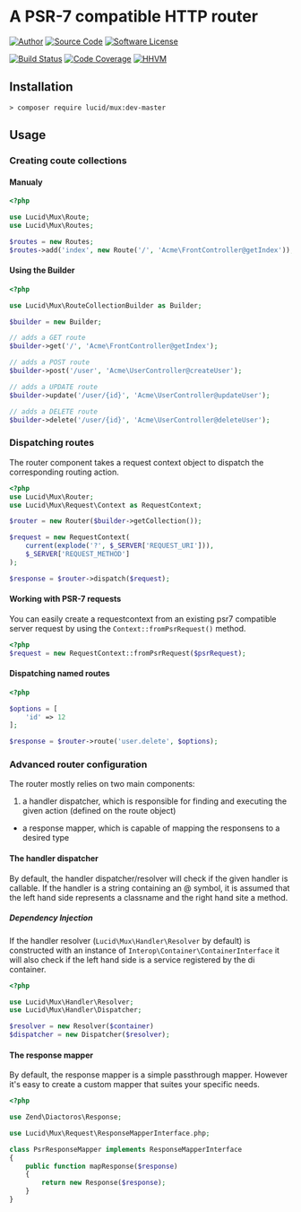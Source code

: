 # A PSR-7 compatible HTTP router

[![Author](http://img.shields.io/badge/author-iwyg-blue.svg?style=flat-square)](https://github.com/iwyg)
[![Source Code](http://img.shields.io/badge/source-lucid/mux-blue.svg?style=flat-square)](https://github.com/lucidphp/mux/tree/master)
[![Software License](https://img.shields.io/badge/license-MIT-brightgreen.svg?style=flat-square)](https://github.com/lucidphp/mux/blob/master/LICENSE.md)

[![Build Status](https://img.shields.io/travis/lucidphp/mux/master.svg?style=flat-square)](https://travis-ci.org/lucidphp/mux)
[![Code Coverage](https://img.shields.io/coveralls/lucidphp/mux/master.svg?style=flat-square)](https://coveralls.io/r/lucidphp/mux)
[![HHVM](https://img.shields.io/hhvm/lucid/mux/dev-master.svg?style=flat-square)](http://hhvm.h4cc.de/package/lucid/mux)

## Installation

```shell
> composer require lucid/mux:dev-master
```

## Usage

### Creating coute collections

#### Manualy

```php
<?php

use Lucid\Mux\Route;
use Lucid\Mux\Routes;

$routes = new Routes;
$routes->add('index', new Route('/', 'Acme\FrontController@getIndex'));

```

#### Using the Builder

```php
<?php

use Lucid\Mux\RouteCollectionBuilder as Builder;

$builder = new Builder;

// adds a GET route
$builder->get('/', 'Acme\FrontController@getIndex');

// adds a POST route
$builder->post('/user', 'Acme\UserController@createUser');

// adds a UPDATE route
$builder->update('/user/{id}', 'Acme\UserController@updateUser');

// adds a DELETE route
$builder->delete('/user/{id}', 'Acme\UserController@deleteUser');

```

### Dispatching routes

The router component takes a request context object to dispatch the
corresponding routing action.

```php
<?php
use Lucid\Mux\Router;
use Lucid\Mux\Request\Context as RequestContext;

$router = new Router($builder->getCollection());

$request = new RequestContext(
    current(explode('?', $_SERVER['REQUEST_URI'])),
    $_SERVER['REQUEST_METHOD']
);

$response = $router->dispatch($request);

```

#### Working with PSR-7 requests

You can easily create a requestcontext from an existing psr7 compatible
server request by using the `Context::fromPsrRequest()` method.

```php
<?php
$request = new RequestContext::fromPsrRequest($psrRequest);
```

#### Dispatching named routes

```php
<?php

$options = [
    'id' => 12
];

$response = $router->route('user.delete', $options);
```

### Advanced router configuration

The router mostly relies on two main components:

 1. a handler dispatcher, which is responsible for finding and executing the
     given action (defined on the route object)
 - a response mapper, which is capable of mapping the responsens to a desired
    type

#### The handler dispatcher

By default, the handler dispatcher/resolver will check if the given handler is
callable. If the handler is a string containing an @ symbol, it is assumed that
the left hand side represents a classname and the right hand site a method.

##### Dependency Injection

If the handler resolver (`Lucid\Mux\Handler\Resolver` by default) is constructed
with an instance of `Interop\Container\ContainerInterface` it will also check if
the left hand side is a service registered by the di container.

```php
<?php

use Lucid\Mux\Handler\Resolver;
use Lucid\Mux\Handler\Dispatcher;

$resolver = new Resolver($container)
$dispatcher = new Dispatcher($resolver);
```

#### The response mapper

By default, the response mapper is a simple passthrough mapper. However it's easy
to create a custom mapper that suites your
specific needs.

```php
<?php

use Zend\Diactoros\Response;

use Lucid\Mux\Request\ResponseMapperInterface.php;

class PsrResponseMapper implements ResponseMapperInterface
{
    public function mapResponse($response)
    {
        return new Response($response);
    }
}
```
